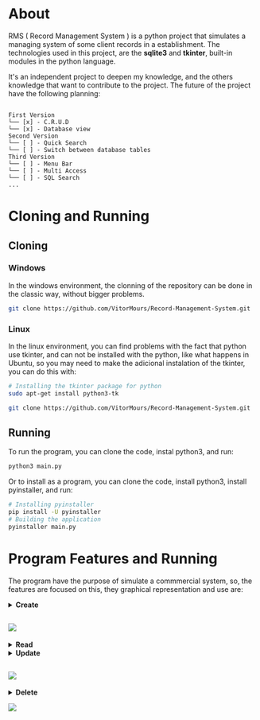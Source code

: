 
# About
RMS ( Record Management System ) is a python project that simulates a managing system of some client records in a establishment. The technologies used in this project, are the **sqlite3** and **tkinter**, built-in modules in the python language.

It's an independent project to deepen my knowledge, and the others knowledge that want to contribute to the project. The future of the project have the following planning:

```

First Version
└── [x] - C.R.U.D 
└── [x] - Database view 
Second Version
└── [ ] - Quick Search
└── [ ] - Switch between database tables
Third Version
└── [ ] - Menu Bar 
└── [ ] - Multi Access 
└── [ ] - SQL Search
...

```


# Cloning and Running

## Cloning

### Windows
In the windows environment, the clonning of the repository can be done in the classic way, without bigger problems.

````sh
git clone https://github.com/VitorMours/Record-Management-System.git
````

### Linux
In the linux environment, you can find problems with the fact that python use tkinter, and can not be installed with the python, like what happens in Ubuntu, so you may need to make the adicional instalation of the tkinter, you can do this with:

```sh
# Installing the tkinter package for python
sudo apt-get install python3-tk

git clone https://github.com/VitorMours/Record-Management-System.git
```
## Running
To run the program, you can clone the code, instal python3, and run:
```sh
python3 main.py
```
Or to install as a program, you can clone the code, install python3, install pyinstaller, and run:

```sh
# Installing pyinstaller
pip install -U pyinstaller
# Building the application
pyinstaller main.py
```

# Program Features and Running
The program have the purpose of simulate a commmercial system, so, the features are focused on this, they graphical representation and use are:

<details>
    <summary><strong>Create</strong></summary>
    To create a record inside our RMS, we can use the defined espace to input the data and click on the button "Create". But, to facilitate this, we can also use the Enter button to automatically create the new register, without the necessity to remove the hands of the keyboard
</details>

![](assets/video/CreateDemonstration.gif)
---

<details>
    <summary><strong>Read</strong></summary>
    By the nature of the project, we can read the database data directly on the interface of the program, by the treeview visualization provided
</details>


<details>
    <summary><strong>Update</strong></summary>
    The update command can also be used by the bind <strong> Ctrl+U </strong>. To use this command, you first need to select the record you want to modify, and after this, a window gonna to pop-up, and you can insert the new values in each designed entry, after clicking in the modify, they're going to be updated in the database, and simultaneously in the treeview visualization     
</details>

![](assets/video/UpdateDemonstration.gif)
---

<details>
    <summary><strong>Delete</strong></summary>
    To delete a register from the database, the only need is to select the record, and click in the delete button, or click the <strong>Delete</strong> keyboard 
</details>

![](assets/video/DeleteDemonstration.gif)







